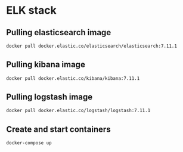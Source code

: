 # ELK stack

## Pulling elasticsearch image
```bash
docker pull docker.elastic.co/elasticsearch/elasticsearch:7.11.1
```
## Pulling kibana image
```bash
docker pull docker.elastic.co/kibana/kibana:7.11.1
```
## Pulling logstash image
```bash
docker pull docker.elastic.co/logstash/logstash:7.11.1
```
## Create and start containers
```bash
docker-compose up
```
